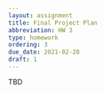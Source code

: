 ```yaml
---
layout: assignment
title: Final Project Plan
abbreviation: HW 3
type: homework
ordering: 3
due_date: 2021-02-28
draft: 1
---
```


TBD